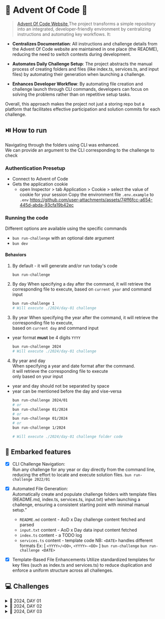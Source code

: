 # 🎄 Advent Of Code 🎄 

> [ Advent Of Code Website ](https://adventofcode.com)
The project transforms a simple repository into an integrated, developer-friendly environment by centralizing instructions and automating key workflows. It:

- **Centralizes Documentation**:
All instructions and challenge details from the Advent Of Code website are maintained in one place (the README), reducing the need to switch contexts during development.

- **Automates Daily Challenge Setup**:
The project abstracts the manual process of creating folders and files (like index.ts, services.ts, and input files) by automating their generation when launching a challenge.

- **Enhances Developer Workflow**:
By automating file creation and challenge launch through CLI commands, developers can focus on solving the problems rather than on repetitive setup tasks.

Overall, this approach makes the project not just a storing repo but a platform that facilitates effective participation and solution commits for each challenge.


## ⏯️ How to run 
Navigating through the folders using CLI was enhanced.  
We can provide an argument to the CLI corresponding to the challenge to check

### Authentication Presetup
- Connect to Advent of Code
- Gets the application cookie
	- open Inspector > tab Application > Cookie > select the value of cookie for your session
Copy the environment file `.env.example` to `.env`
https://github.com/user-attachments/assets/74ff6fcc-a654-445d-abda-93cfa19b42ec

### Running the code 
Different options are available using the specific commands
- `bun run-challenge` with an optional date argument
- `bun dev` 

#### Behaviors
1. By default - it will generate and/or run today's code
	```sh
	bun run-challenge
	```

2. By day
When specifying a day after the command, 
it will retrieve the corresponding file to execute, 
based on `current year` and command input  
	```sh
	bun run-challenge 1
	# Will execute ./2024/day-01 challenge
	```

3. By year
When specifying the year after the command, 
it will retrieve the corresponding file to execute,  
based on `current day` and command input  
- year format **must** be 4 digits `YYYY`  
	```sh
	bun run-challenge 2024
	# Will execute ./2024/day-01 challenge

	```

4. By year and day  
When specifying a year and date format after the command.  
it will retrieve the corresponding file to execute   
only based on your input  
- year and day should not be separated by space
- year can be mentioned before the day and vise-versa
	```sh
	bun run-challenge 2024/01
	# or
	bun run-challenge 01/2024
	# or
	bun run-challenge 01/2024
	# or
	bun run-challenge 1/2024

	# Will execute ./2024/day-01 challenge folder code

	```



## 🚀 Embarked features
- [x] CLI Challenge Navigation:  
      Run any challenge for any year or day directly from the command line,
	  reducing the effort to locate and execute solution files.
	  ```bun run-challenge 2022/01```
- [x] Automated File Generation:   
     Automatically create and populate challenge folders with template files (README.md, index.ts, services.ts, input.txt) when launching a challenge, ensuring a consistent starting point with minimal manual setup.”
  - `README.md` content - AoD x Day challenge content fetched and parsed
  - `input.txt` content - AoD x Day data input content fetched
  - `index.ts` content - a TODO log
  - `services.ts`  content - template code
  NB: `<DATE>` handles different formats Ex: [ `<YYYY>/<DD>`, `<YYYY>-<DD>` ]
  ```bun run-challenge```
  ```bun run-challenge <DATE>```
- [x] Template-Based File Enhancements
Utilize standardized templates for key files (such as index.ts and services.ts) to reduce duplication and enforce a uniform structure across all challenges.


## 💻 Challenges



<details>
	<summary>📌 2024, DAY 01</summary>

[✏️ Need to update this Readme Section?](./2024/day-01/README.md)

# --- Day 1: Historian Hysteria ---
The Chief Historian is always present for the big Christmas sleigh launch, but nobody has seen him in months! Last anyone heard, he was visiting locations that are historically significant to the North Pole; a group of Senior Historians has asked you to accompany them as they check the places they think he was most likely to visit.  

As each location is checked, they will mark it on their list with a star. They figure the Chief Historian must be in one of the first fifty places they'll look, so in order to save Christmas, you need to help them get fifty stars on their list before Santa takes off on December 25th.  

Collect stars by solving puzzles. Two puzzles will be made available on each day in the Advent calendar; the second puzzle is unlocked when you complete the first. Each puzzle grants one star. Good luck!  

You haven't even left yet and the group of Elvish Senior Historians has already hit a problem: their list of locations to check is currently empty. Eventually, someone decides that the best place to check first would be the Chief Historian's office.  

Upon pouring into the office, everyone confirms that the Chief Historian is indeed nowhere to be found. Instead, the Elves discover an assortment of notes and lists of historically significant locations! This seems to be the planning the Chief Historian was doing before he left. Perhaps these notes can be used to determine which locations to search?  

Throughout the Chief's office, the historically significant locations are listed not by name but by a unique number called the location ID. To make sure they don't miss anything, The Historians split into two groups, each searching the office and trying to create their own complete list of location IDs.  

There's just one problem: by holding the two lists up side by side (your puzzle input), it quickly becomes clear that the lists aren't very similar. Maybe you can help The Historians reconcile their lists?  

For example:
```
3   4
4   3
2   5
1   3
3   9
3   3
```
Maybe the lists are only off by a small amount! To find out, pair up the numbers and measure how far apart they are. Pair up the smallest number in the left list with the smallest number in the right list, then the second-smallest left number with the second-smallest right number, and so on.  

Within each pair, figure out how far apart the two numbers are; you'll need to add up all of those distances. For example, if you pair up a 3 from the left list with a 7 from the right list, the distance apart is 4; if you pair up a 9 with a 3, the distance apart is 6.  

```md
In the example list above, the pairs and distances would be as follows:  

The smallest number in the left list is 1, and the smallest number in the right list is 3. The distance between them is 2.  
The second-smallest number in the left list is 2, and the second-smallest number in the right list is another 3. 
The distance between them is 1.  
The third-smallest number in both lists is 3, so the distance between them is 0.  
The next numbers to pair up are 3 and 4, a distance of 1.  
The fifth-smallest numbers in each list are 3 and 5, a distance of 2.  
Finally, the largest number in the left list is 4, while the largest number in the right list is 9; these are a distance 5 apart.  
To find the total distance between the left list and the right list, add up the distances between all of the pairs you found. In the example above, this is 2 + 1 + 0 + 1 + 2 + 5, a total distance of 11!  
```
Your actual left and right lists contain many location IDs.   

What is the total distance between your lists?


--- Part Two ---
Your analysis only confirmed what everyone feared:   
the two lists of location IDs are indeed very different.

Or are they?

The Historians can't agree on which group made the mistakes  
or how to read most of the Chief's handwriting, but in the  
commotion you notice an interesting detail:   
a lot of location IDs appear in both lists! 
Maybe the other numbers aren't location IDs at all  
but rather misinterpreted handwriting.

This time, you'll need to figure out exactly how often each number  
from the left list appears in the right list.  
Calculate a total similarity score by adding up each number  
in the left list after multiplying it by the number of times  
that number appears in the right list.

Here are the same example lists again:

```sh
3   4
4   3
2   5
1   3
3   9
3   3
```
For these example lists, here is the process of finding the similarity score:

The first number in the left list is 3.   
It appears in the right list three times,  
so the similarity score increases by 3 * 3 = 9.

The second number in the left list is 4.  
It appears in the right list once, so the  
similarity score increases by 4 * 1 = 4.

The third number in the left list is 2.  
It does not appear in the right list, so  
the similarity score does not increase (2 * 0 = 0).  

The fourth number, 1, also does not appear in the right list. 

The fifth number, 3, appears in the right list three times;   
the similarity score increases by 9.

The last number, 3, appears in the right list three times;  
the similarity score again increases by 9.   

So, for these example lists,   
the similarity score at the end of this   
process is 31  (9 + 4 + 0 + 0 + 9 + 9).


Once again consider your left and right lists.  
What is their similarity score?  


</details>
<details>
	<summary>📌 2024, DAY 02</summary>

[✏️ Need to update this Readme Section?](./2024/day-02/README.md)

# --- Day 2: Red-Nosed Reports ---
Fortunately, the first location The Historians want to search isn't a long walk from the Chief Historian's office.

While the Red-Nosed Reindeer nuclear fusion/fission plant
 appears to contain no sign of the Chief Historian, the engineers there run up to you as soon as they see you. Apparently, they *still* talk about the time Rudolph was saved through molecular synthesis from a single electron.

They're quick to add that - since you're already here - they'd really appreciate your help analyzing some unusual data from the Red-Nosed reactor. You turn to check if The Historians are waiting for you, but they seem to have already divided into groups that are currently searching every corner of the facility. You offer to help with the unusual data.

The unusual data (your puzzle input) consists of many *reports*, one report per line. Each report is a list of numbers called *levels* that are separated by spaces. For example:

```
7 6 4 2 1 <-- levels report + safe ✅
1 2 7 8 9 <-- levels report + un-safe ❌
9 7 6 2 1 <-- levels report + un-safe ❌
1 3 2 4 5 <-- levels report + un-safe ❌
8 6 4 4 1 <-- levels report + un-safe ❌
1 3 6 7 9 <-- levels report + safe ✅
```

This example data contains six reports each containing five levels.

The engineers are trying to figure out which reports are *safe*. The Red-Nosed reactor safety systems can only tolerate levels that are either gradually increasing or gradually decreasing. So, a report only counts as safe if both of the following are true:


The levels are either *all increasing* or *all decreasing*.

Any two adjacent levels differ by *at least one* and *at most three*.



In the example above, the reports can be found safe or unsafe by checking those rules:


`7 6 4 2 1`: *Safe* because the levels are all decreasing by 1 or 2.

`1 2 7 8 9`: *Unsafe* because `2 7` is an increase of 5.

`9 7 6 2 1`: *Unsafe* because `6 2` is a decrease of 4.

`1 3 2 4 5`: *Unsafe* because `1 3` is increasing but `3 2` is decreasing.

`8 6 4 4 1`: *Unsafe* because `4 4` is neither an increase or a decrease.

`1 3 6 7 9`: *Safe* because the levels are all increasing by 1, 2, or 3.



So, in this example, `*2*` reports are *safe*.

Analyze the unusual data from the engineers. 
*How many reports are safe?*


--- Part Two ---
The engineers are surprised by the low number of safe reports until they realize they forgot to tell you about the Problem Dampener.

The Problem Dampener is a reactor-mounted module that lets the reactor safety systems tolerate a single bad level in what would otherwise be a safe report. It's like the bad level never happened!

Now, the same rules apply as before, except if removing a single level from an unsafe report would make it safe, the report instead counts as safe.

More of the above example's reports are now safe:

`7 6 4 2 1`: Safe without removing any level.

`1 2 7 8 9`: Unsafe regardless of which level is removed.

`9 7 6 2 1`: Unsafe regardless of which level is removed.

`1 3 2 4 5`: Safe by removing the second level, 3.

`8 6 4 4 1`: Safe by removing the third level, 4.

`1 3 6 7 9`: Safe without removing any level.

Thanks to the Problem Dampener, 4 reports are actually safe!


Update your analysis by handling situations where the Problem Dampener can remove a single level from unsafe reports. How many reports are now safe?

</details>
<details>
	<summary>📌 2024, DAY 03</summary>

[✏️ Need to update this Readme Section?](./2024/day-03/README.md)

# --- Day 3: Mull It Over ---
"Our computers are having issues, so I have no idea if we have any Chief Historians in stock
! You're welcome to check the warehouse, though," says the mildly flustered shopkeeper at the North Pole Toboggan Rental Shop
. The Historians head out to take a look.

The shopkeeper turns to you. "Any chance you can see why our computers are having issues again?"

The computer appears to be trying to run a program, but its memory (your puzzle input) is *corrupted*. All of the instructions have been jumbled up!

It seems like the goal of the program is just to *multiply some numbers*. It does that with instructions like `mul(X,Y)`, where `X` and `Y` are each 1-3 digit numbers. For instance, `mul(44,46)` multiplies `44` by `46` to get a result of `2024`. Similarly, `mul(123,4)` would multiply `123` by `4`.

However, because the program's memory has been corrupted, there are also many invalid characters that should be *ignored*, even if they look like part of a `mul` instruction. Sequences like `mul(4*`, `mul(6,9!`, `?(12,34)`, or `mul ( 2 , 4 )` do *nothing*.

For example, consider the following section of corrupted memory:

```
x*mul(2,4)*%&mul[3,7]!@^do_not_*mul(5,5)*+mul(32,64]then(*mul(11,8)mul(8,5)*)```

Only the four highlighted sections are real `mul` instructions. Adding up the result of each instruction produces `*161*` (`2*4 + 5*5 + 11*8 + 8*5`).

Scan the corrupted memory for uncorrupted `mul` instructions. *What do you get if you add up all of the results of the multiplications?*

```


</details>
